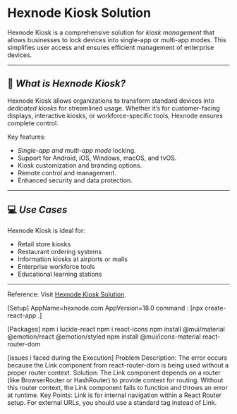 # Hexnode Kiosk Solution

Hexnode Kiosk is a comprehensive solution for *kiosk management* that allows businesses to lock devices into single-app or multi-app modes. This simplifies user access and ensures efficient management of enterprise devices.

---

## 🚀 *What is Hexnode Kiosk?*

Hexnode Kiosk allows organizations to transform standard devices into *dedicated kiosks* for streamlined usage. Whether it’s for customer-facing displays, interactive kiosks, or workforce-specific tools, Hexnode ensures complete control.

Key features:
- *Single-app and multi-app mode* locking.
- Support for Android, iOS, Windows, macOS, and tvOS.
- Kiosk customization and branding options.
- Remote control and management.
- Enhanced security and data protection.

---
## 💻 *Use Cases*

Hexnode Kiosk is ideal for:
- Retail store kiosks
- Restaurant ordering systems
- Information kiosks at airports or malls
- Enterprise workforce tools
- Educational learning stations

---

Reference: Visit [Hexnode Kiosk Solution](https://www.hexnode.com/solutions/hexnode-kiosk/).

[Setup]
AppName=hexnode.com
AppVersion=18.0
command : [npx create-react-app .]

[Packages]
npm i lucide-react
npm i react-icons
npm install @mui/material @emotion/react @emotion/styled
npm install @mui/icons-material
react-router-dom

[issues i faced during the Execution]
Problem Description:
The error occurs because the Link component from react-router-dom is being used without a proper router context.
Solution:
The Link component depends on a router (like BrowserRouter or HashRouter) to provide context for routing. Without this router context, the Link component fails to function and throws an error at runtime.
Key Points:
Link is for internal navigation within a React Router setup.
For external URLs, you should use a standard <a> tag instead of Link.



